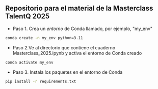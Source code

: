 ## Repositorio para el material de la Masterclass TalentQ 2025 

- Paso 1. Crea un *entorno* de Conda llamado, por ejemplo,  "my_env"
```bash
conda create -n my_env python=3.11
```

- Paso 2.Ve al directorio que contiene el cuaderno Masterclass_2025.ipynb y activa el entorno de Conda creado 
```bash
conda activate my_env
```

- Paso 3. Instala los paquetes en el entorno de Conda
```bash
pip install -r requirements.txt
```
